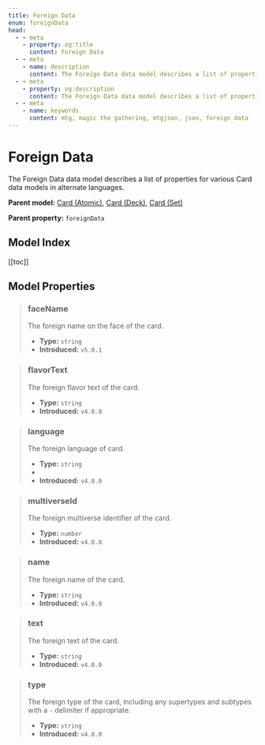 ```yaml
---
title: Foreign Data
enum: foreignData
head:
  - - meta
    - property: og:title
      content: Foreign Data
  - - meta
    - name: description
      content: The Foreign Data data model describes a list of properties for various Card data models in alternate languages.
  - - meta
    - property: og:description
      content: The Foreign Data data model describes a list of properties for various Card data models in alternate languages.
  - - meta
    - name: keywords
      content: mtg, magic the gathering, mtgjson, json, foreign data
---
```


# Foreign Data

The Foreign Data data model describes a list of properties for various Card data models in alternate languages.

**Parent model:** [Card (Atomic)](/data-models/card-atomic/), [Card (Deck)](/data-models/card-deck/), [Card (Set)](/data-models/card-set/)  

**Parent property:** `foreignData`

## Model Index

<PropertyToggler/>

[[toc]]

## Model Properties

<ModelType type="ForeignData" />

> ### faceName <i class="optional"></i>
>
> The foreign name on the face of the card.
>
> - **Type:** `string`
> - **Introduced:** `v5.0.1`

> ### flavorText <i class="optional"></i>
>
> The foreign flavor text of the card.
>
> - **Type:** `string`
> - **Introduced:** `v4.0.0`

> ### language
>
> The foreign language of card.
>
> - **Type:** `string`
> - <ExampleField type='language'/>
> - **Introduced:** `v4.0.0`

> ### multiverseId <i class="optional"></i>
>
> The foreign multiverse identifier of the card.
>
> - **Type:** `number`
> - **Introduced:** `v4.0.0`

> ### name
>
> The foreign name of the card.
>
> - **Type:** `string`
> - **Introduced:** `v4.0.0`

> ### text <i class="optional"></i>
>
> The foreign text of the card.
>
> - **Type:** `string`
> - **Introduced:** `v4.0.0`

> ### type <i class="optional"></i>
>
> The foreign type of the card, including any supertypes and subtypes with a `-` delimiter if appropriate.
>
> - **Type:** `string`
> - **Introduced:** `v4.0.0`
